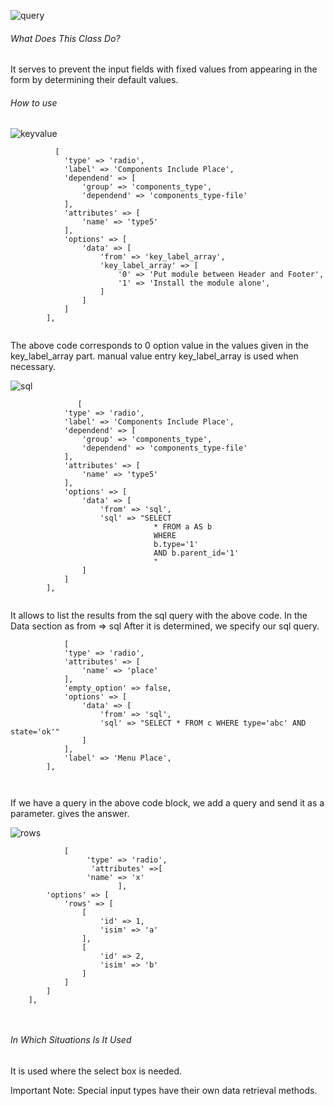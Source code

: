 ![query](https://s3.eu-central-1.amazonaws.com/static.testbank.az/uploads/files/15-1619421581-ok-image.png)




###### What Does This Class Do?

It serves to prevent the input fields with fixed values from appearing in the form by determining their default values.

###### How to use

![keyvalue](https://s3.eu-central-1.amazonaws.com/static.testbank.az/uploads/files/15-1619421818-ok-image.png)
```
          [
            'type' => 'radio',
            'label' => 'Components Include Place',
            'dependend' => [
                'group' => 'components_type',
                'dependend' => 'components_type-file'
            ],
            'attributes' => [
                'name' => 'type5'
            ],
            'options' => [
                'data' => [
                    'from' => 'key_label_array',
                    'key_label_array' => [
                        '0' => 'Put module between Header and Footer',
                        '1' => 'Install the module alone',
                    ]
                ]
            ]
        ],
                                                               
```

The above code corresponds to 0 option value in the values given in the key_label_array part. manual value entry
key_label_array is used when necessary.



![sql](https://s3.eu-central-1.amazonaws.com/static.testbank.az/uploads/files/15-1619422315-ok-image.png)
```
               [
            'type' => 'radio',
            'label' => 'Components Include Place',
            'dependend' => [
                'group' => 'components_type',
                'dependend' => 'components_type-file'
            ],
            'attributes' => [
                'name' => 'type5'
            ],
            'options' => [
                'data' => [
                    'from' => 'sql',
                    'sql' => "SELECT 
                                * FROM a AS b
                                WHERE 
                                b.type='1' 
                                AND b.parent_id='1'
                                "
                ]
            ]
        ],
                                          
```

It allows to list the results from the sql query with the above code. In the Data section as from => sql
After it is determined, we specify our sql query.

```
            [
            'type' => 'radio',
            'attributes' => [
                'name' => 'place'
            ],
            'empty_option' => false,
            'options' => [
                'data' => [
                    'from' => 'sql',
                    'sql' => "SELECT * FROM c WHERE type='abc' AND state='ok'"
                ]
            ],
            'label' => 'Menu Place',
        ],
                                     
               
```

If we have a query in the above code block, we add a query and send it as a parameter.
gives the answer.



![rows](https://s3.eu-central-1.amazonaws.com/static.testbank.az/uploads/files/15-1619433063-ok-image.png)

```
            [
                 'type' => 'radio',
                  'attributes' =>[
                 'name' => 'x'
                        ],
        'options' => [
            'rows' => [
                [
                    'id' => 1,
                    'isim' => 'a'
                ],
                [
                    'id' => 2,
                    'isim' => 'b'
                ]
            ]
        ]
    ],
                                    
               
```


###### In Which Situations Is It Used

It is used where the select box is needed.

Important Note: Special input types have their own data retrieval methods.


